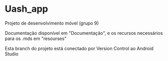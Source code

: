 # Uash_app
Projeto de desenvolvimento móvel (grupo 9)

Documentação disponível em "Documentação", e os recursos necessários para os .mds em "resourses"



Esta branch do projeto está conectado por Version Control ao Android Studio
